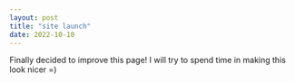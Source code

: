 ```yaml
---
layout: post
title: "site launch"
date: 2022-10-10
---
```


Finally decided to improve this page! I will try to spend time in making this look nicer =)
